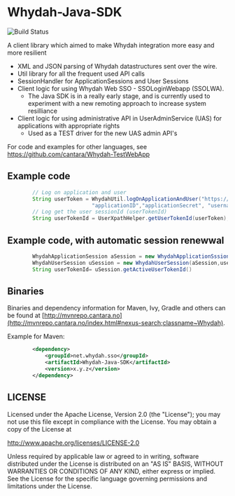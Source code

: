 Whydah-Java-SDK
===============

![Build Status](http://jenkins.capraconsulting.no/buildStatus/icon?job=Whydah-Java-SDK)


A client library which aimed to make Whydah integration more easy and more resilient

 * XML and JSON parsing of Whydah datastructures sent over the wire.
 * Util library for all the frequent used API calls
 * SessionHandler for ApplicationSessions and User Sessions
 * Client logic for using Whydah Web SSO - SSOLoginWebapp (SSOLWA).
   * The Java SDK is in a really early stage, and is currently used to experiment with a new remoting approach to increase system resilliance
* Client logic for using administrative API in UserAdminService (UAS) for applications with appropriate rights
    * Used as a TEST driver for the new UAS admin API's

For code and examples for other languages, see <https://github.com/cantara/Whydah-TestWebApp>


## Example code

```java
        // Log on application and user
        String userToken = WhydahUtil.logOnApplicationAndUser("https://whydahdev.altrancloud.com/tokenservice/",\\
                           "applicationID","applicationSecret", "username", "password");
        // Log get the user sessionId (userTokenId)
        String userTokenId = UserXpathHelper.getUserTokenId(userToken);
```

## Example code, with automatic session renewwal
```java
        WhydahApplicationSession aSession = new WhydahApplicationSssion(uTokenSUri, appId, appSecret);
        WhydahUserSession uSession = new WhydahUserSession(aSession,userCredential);
        String userTokenId= uSession.getActiveUserTokenId()
```

## Binaries

Binaries and dependency information for Maven, Ivy, Gradle and others can be found at [http://mvnrepo.cantara.no](http://mvnrepo.cantara.no/index.html#nexus-search;classname~Whydah).

Example for Maven:

```xml
        <dependency>
            <groupId>net.whydah.sso</groupId>
            <artifactId>Whydah-Java-SDK</artifactId>
            <version>x.y.z</version>
        </dependency>
```


## LICENSE

Licensed under the Apache License, Version 2.0 (the "License");
you may not use this file except in compliance with the License.
You may obtain a copy of the License at

<http://www.apache.org/licenses/LICENSE-2.0>

Unless required by applicable law or agreed to in writing, software
distributed under the License is distributed on an "AS IS" BASIS,
WITHOUT WARRANTIES OR CONDITIONS OF ANY KIND, either express or implied.
See the License for the specific language governing permissions and
limitations under the License.
